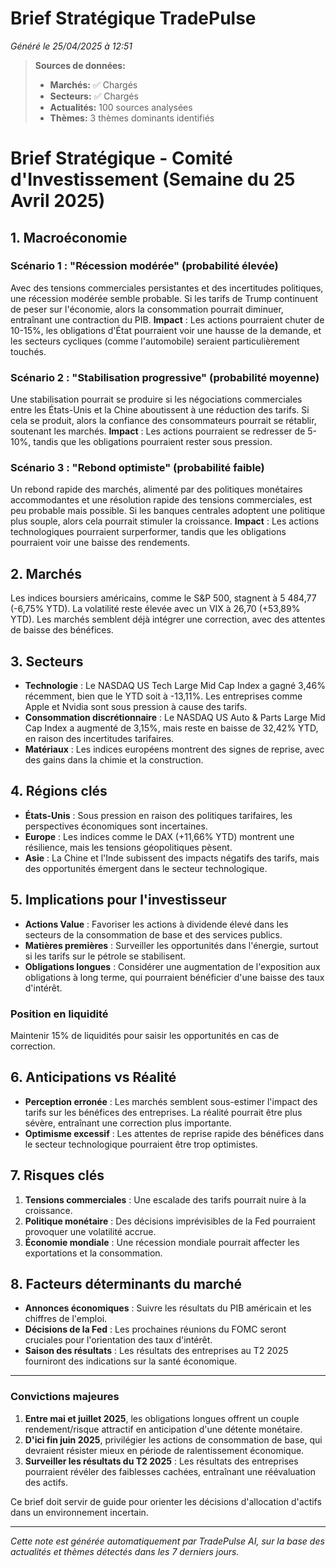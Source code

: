 # Brief Stratégique TradePulse

*Généré le 25/04/2025 à 12:51*

> **Sources de données:**
> - **Marchés:** ✅ Chargés
> - **Secteurs:** ✅ Chargés
> - **Actualités:** 100 sources analysées
> - **Thèmes:** 3 thèmes dominants identifiés

# Brief Stratégique - Comité d'Investissement (Semaine du 25 Avril 2025)

## 1. Macroéconomie

### Scénario 1 : "Récession modérée" (probabilité élevée)
Avec des tensions commerciales persistantes et des incertitudes politiques, une récession modérée semble probable. Si les tarifs de Trump continuent de peser sur l'économie, alors la consommation pourrait diminuer, entraînant une contraction du PIB. **Impact** : Les actions pourraient chuter de 10-15%, les obligations d'État pourraient voir une hausse de la demande, et les secteurs cycliques (comme l'automobile) seraient particulièrement touchés.

### Scénario 2 : "Stabilisation progressive" (probabilité moyenne)
Une stabilisation pourrait se produire si les négociations commerciales entre les États-Unis et la Chine aboutissent à une réduction des tarifs. Si cela se produit, alors la confiance des consommateurs pourrait se rétablir, soutenant les marchés. **Impact** : Les actions pourraient se redresser de 5-10%, tandis que les obligations pourraient rester sous pression.

### Scénario 3 : "Rebond optimiste" (probabilité faible)
Un rebond rapide des marchés, alimenté par des politiques monétaires accommodantes et une résolution rapide des tensions commerciales, est peu probable mais possible. Si les banques centrales adoptent une politique plus souple, alors cela pourrait stimuler la croissance. **Impact** : Les actions technologiques pourraient surperformer, tandis que les obligations pourraient voir une baisse des rendements.

## 2. Marchés

Les indices boursiers américains, comme le S&P 500, stagnent à 5 484,77 (-6,75% YTD). La volatilité reste élevée avec un VIX à 26,70 (+53,89% YTD). Les marchés semblent déjà intégrer une correction, avec des attentes de baisse des bénéfices.

## 3. Secteurs

- **Technologie** : Le NASDAQ US Tech Large Mid Cap Index a gagné 3,46% récemment, bien que le YTD soit à -13,11%. Les entreprises comme Apple et Nvidia sont sous pression à cause des tarifs.
- **Consommation discrétionnaire** : Le NASDAQ US Auto & Parts Large Mid Cap Index a augmenté de 3,15%, mais reste en baisse de 32,42% YTD, en raison des incertitudes tarifaires.
- **Matériaux** : Les indices européens montrent des signes de reprise, avec des gains dans la chimie et la construction.

## 4. Régions clés

- **États-Unis** : Sous pression en raison des politiques tarifaires, les perspectives économiques sont incertaines.
- **Europe** : Les indices comme le DAX (+11,66% YTD) montrent une résilience, mais les tensions géopolitiques pèsent.
- **Asie** : La Chine et l'Inde subissent des impacts négatifs des tarifs, mais des opportunités émergent dans le secteur technologique.

## 5. Implications pour l'investisseur

- **Actions Value** : Favoriser les actions à dividende élevé dans les secteurs de la consommation de base et des services publics.
- **Matières premières** : Surveiller les opportunités dans l'énergie, surtout si les tarifs sur le pétrole se stabilisent.
- **Obligations longues** : Considérer une augmentation de l'exposition aux obligations à long terme, qui pourraient bénéficier d'une baisse des taux d'intérêt.

### Position en liquidité
Maintenir 15% de liquidités pour saisir les opportunités en cas de correction.

## 6. Anticipations vs Réalité

- **Perception erronée** : Les marchés semblent sous-estimer l'impact des tarifs sur les bénéfices des entreprises. La réalité pourrait être plus sévère, entraînant une correction plus importante.
- **Optimisme excessif** : Les attentes de reprise rapide des bénéfices dans le secteur technologique pourraient être trop optimistes.

## 7. Risques clés

1. **Tensions commerciales** : Une escalade des tarifs pourrait nuire à la croissance.
2. **Politique monétaire** : Des décisions imprévisibles de la Fed pourraient provoquer une volatilité accrue.
3. **Économie mondiale** : Une récession mondiale pourrait affecter les exportations et la consommation.

## 8. Facteurs déterminants du marché

- **Annonces économiques** : Suivre les résultats du PIB américain et les chiffres de l'emploi.
- **Décisions de la Fed** : Les prochaines réunions du FOMC seront cruciales pour l'orientation des taux d'intérêt.
- **Saison des résultats** : Les résultats des entreprises au T2 2025 fourniront des indications sur la santé économique.

---

### Convictions majeures

1. **Entre mai et juillet 2025**, les obligations longues offrent un couple rendement/risque attractif en anticipation d'une détente monétaire.
2. **D'ici fin juin 2025**, privilégier les actions de consommation de base, qui devraient résister mieux en période de ralentissement économique.
3. **Surveiller les résultats du T2 2025** : Les résultats des entreprises pourraient révéler des faiblesses cachées, entraînant une réévaluation des actifs.

Ce brief doit servir de guide pour orienter les décisions d'allocation d'actifs dans un environnement incertain.

---

*Cette note est générée automatiquement par TradePulse AI, sur la base des actualités et thèmes détectés dans les 7 derniers jours.*
